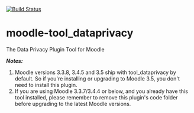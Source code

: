 [![Build Status](https://travis-ci.org/moodlehq/moodle-tool_dataprivacy.svg?branch=MOODLE_33_STABLE)](https://travis-ci.org/moodlehq/moodle-tool_dataprivacy)

# moodle-tool_dataprivacy
The Data Privacy Plugin Tool for Moodle

_**Notes:**_
1. Moodle versions 3.3.8, 3.4.5 and 3.5 ship with tool_dataprivacy by default. So if you're installing or upgrading to Moodle 3.5, you don't need to install this plugin.
2. If you are using Moodle 3.3.7/3.4.4 or below, and you already have this tool installed, please remember to remove this plugin's code folder before upgrading to the latest Moodle versions.
